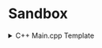 # Sandbox

<details>
  <summary>C++ Main.cpp Template</summary>
  
  ```c++
  #include <ostream>
  #include <iomanip>
  using std::cout;
  using std::endl;
  using std::setw;
  using std::setfill;

  int main() {
    return 0;
  }
  ```
</details>
